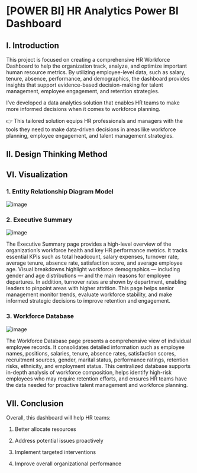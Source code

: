 # [POWER BI] HR Analytics Power BI Dashboard
## I. Introduction
This project is focused on creating a comprehensive HR Workforce Dashboard to help the organization track, analyze, and optimize important human resource metrics. By utilizing employee-level data, such as salary, tenure, absence, performance, and demographics, the dashboard provides insights that support evidence-based decision-making for talent management, employee engagement, and retention strategies.

I’ve developed a data analytics solution that enables HR teams to make more informed decisions when it comes to workforce planning.

👉 This tailored solution equips HR professionals and managers with the tools they need to make data-driven decisions in areas like workforce planning, employee engagement, and talent management strategies.

## II. Design Thinking Method



## VI. Visualization
### 1. Entity Relationship Diagram Model

![image](https://github.com/user-attachments/assets/bf02adf8-835c-48ec-a2ec-c6a2de41b207)

### 2. Executive Summary

![image](https://github.com/user-attachments/assets/61b967eb-8388-463e-a59d-5b68915cec61)

The Executive Summary page provides a high-level overview of the organization’s workforce health and key HR performance metrics. It tracks essential KPIs such as total headcount, salary expenses, turnover rate, average tenure, absence rate, satisfaction score, and average employee age. Visual breakdowns highlight workforce demographics — including gender and age distributions — and the main reasons for employee departures. In addition, turnover rates are shown by department, enabling leaders to pinpoint areas with higher attrition. This page helps senior management monitor trends, evaluate workforce stability, and make informed strategic decisions to improve retention and engagement.

### 3. Workforce Database

![image](https://github.com/user-attachments/assets/87e4a4a3-410f-48a2-a8a8-c38eb0b4b7bf)

The Workforce Database page presents a comprehensive view of individual employee records. It consolidates detailed information such as employee names, positions, salaries, tenure, absence rates, satisfaction scores, recruitment sources, gender, marital status, performance ratings, retention risks, ethnicity, and employment status. This centralized database supports in-depth analysis of workforce composition, helps identify high-risk employees who may require retention efforts, and ensures HR teams have the data needed for proactive talent management and workforce planning.

## VII. Conclusion
Overall, this dashboard will help HR teams:
1) Better allocate resources

2) Address potential issues proactively

3) Implement targeted interventions

4) Improve overall organizational performance
